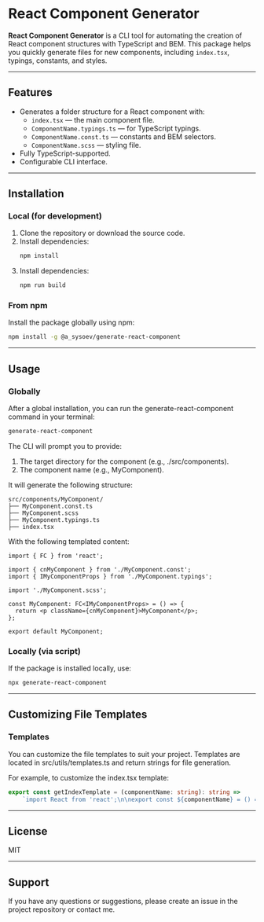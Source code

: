 # React Component Generator

**React Component Generator** is a CLI tool for automating the creation of React component structures with TypeScript and BEM. This package helps you quickly generate files for new components, including `index.tsx`, typings, constants, and styles.

---

## Features

-   Generates a folder structure for a React component with:
    -   `index.tsx` — the main component file.
    -   `ComponentName.typings.ts` — for TypeScript typings.
    -   `ComponentName.const.ts` — constants and BEM selectors.
    -   `ComponentName.scss` — styling file.
-   Fully TypeScript-supported.
-   Configurable CLI interface.

---

## Installation

### Local (for development)

1. Clone the repository or download the source code.
2. Install dependencies:
    ```bash
    npm install
    ```
3. Install dependencies:
    ```bash
    npm run build
    ```

### From npm

Install the package globally using npm:

```bash
npm install -g @a_sysoev/generate-react-component
```

---

## Usage

### Globally

After a global installation, you can run the generate-react-component command in your terminal:

```bash
generate-react-component
```

The CLI will prompt you to provide:

1. The target directory for the component (e.g., ./src/components).
2. The component name (e.g., MyComponent).

It will generate the following structure:

```
src/components/MyComponent/
├── MyComponent.const.ts
├── MyComponent.scss
├── MyComponent.typings.ts
├── index.tsx
```

With the following templated content:

```
import { FC } from 'react';

import { cnMyComponent } from './MyComponent.const';
import { IMyComponentProps } from './MyComponent.typings';

import './MyComponent.scss';

const MyComponent: FC<IMyComponentProps> = () => {
  return <p className={cnMyComponent}>MyComponent</p>;
};

export default MyComponent;
```

### Locally (via script)

If the package is installed locally, use:

```bash
npx generate-react-component
```

---

## Customizing File Templates

### Templates

You can customize the file templates to suit your project. Templates are located in src/utils/templates.ts and return strings for file generation.

For example, to customize the index.tsx template:

```typescript
export const getIndexTemplate = (componentName: string): string =>
    `import React from 'react';\n\nexport const ${componentName} = () => {\n  return <div>${componentName}</div>;\n};\n`;
```

---

## License

MIT

---

## Support

If you have any questions or suggestions, please create an issue in the project repository or contact me.
